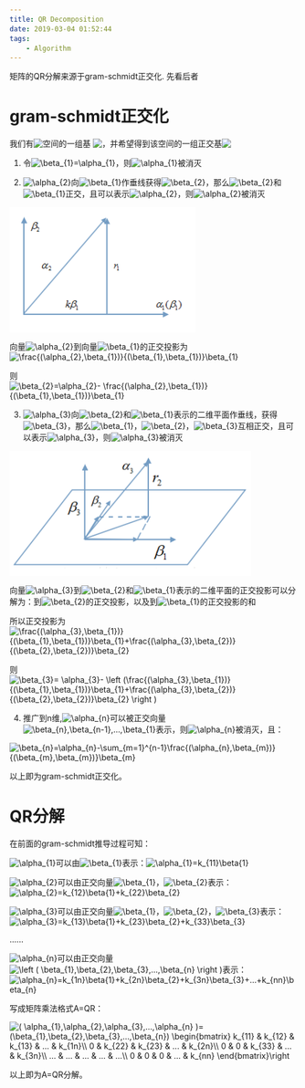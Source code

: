```yaml
---
title: QR Decomposition
date: 2019-03-04 01:52:44
tags: 
    - Algorithm
---
```


矩阵的QR分解来源于gram-schmidt正交化. 先看后者

# gram-schmidt正交化
我们有<img src="https://latex.codecogs.com/gif.latex?R^{n}" style="display:inline;vertical-align:text-top;" >空间的一组基 <img src="https://latex.codecogs.com/gif.latex?\left&space;(&space;\alpha_{1},\alpha_{1},\alpha_{1},...,\alpha_{n}&space;\right&space;)" style="display:inline;vertical-align:text-top;">，并希望得到该空间的一组正交基<img src="https://latex.codecogs.com/gif.latex?\left&space;(&space;\beta_{1},\beta_{1},\beta_{1},...,\beta_{n}&space;\right&space;)" style="display:inline;vertical-align:text-top;">

1) 令<img src="https://latex.codecogs.com/gif.latex?\beta_{1}=\alpha_{1}" title="\beta_{1}=\alpha_{1}" style="display:inline;vertical-align:text-top;" style="display:inline;vertical-align:text-top;"/>，则<img src="https://latex.codecogs.com/gif.latex?\alpha_{1}" title="\alpha_{1}" style="display:inline;vertical-align:text-top;"/>被消灭

2) <img src="https://latex.codecogs.com/gif.latex?\alpha_{2}" title="\alpha_{2}" style="display:inline;vertical-align:text-top;"/>向<img src="https://latex.codecogs.com/gif.latex?\beta_{1}" title="\beta_{1}" style="display:inline;vertical-align:text-top;"/>作垂线获得<img src="https://latex.codecogs.com/gif.latex?\beta_{2}" title="\beta_{2}" style="display:inline;vertical-align:text-top;"/>，那么<img src="https://latex.codecogs.com/gif.latex?\beta_{2}" title="\beta_{2}" style="display:inline;vertical-align:text-top;"/>和<img src="https://latex.codecogs.com/gif.latex?\beta_{1}" title="\beta_{1}" style="display:inline;vertical-align:text-top;"/>正交，且可以表示<img src="https://latex.codecogs.com/gif.latex?\alpha_{2}" title="\alpha_{2}" style="display:inline;vertical-align:text-top;"/>，则<img src="https://latex.codecogs.com/gif.latex?\alpha_{2}" title="\alpha_{2}" style="display:inline;vertical-align:text-top;"/>被消灭

<img src="https://github.com/DorianZi/algorithm_explained/blob/master/res/QR_pic1.png?raw=true" style="display:inline;vertical-align:text-top;"/>

向量<img src="https://latex.codecogs.com/gif.latex?\alpha_{2}" title="\alpha_{2}" style="display:inline;vertical-align:text-top;"/>到向量<img src="https://latex.codecogs.com/gif.latex?\beta_{1}" title="\beta_{1}" style="display:inline;vertical-align:text-top;"/>的正交投影为<img src="https://latex.codecogs.com/gif.latex?\frac{(\alpha_{2},\beta_{1})}{(\beta_{1},\beta_{1})}\beta_{1}" title="\frac{(\alpha_{2},\beta_{1})}{(\beta_{1},\beta_{1})}\beta_{1}" style="display:inline;vertical-align:text-top;"/>

则<img src="https://latex.codecogs.com/gif.latex?\beta_{2}=\alpha_{2}-&space;\frac{(\alpha_{2},\beta_{1})}{(\beta_{1},\beta_{1})}\beta_{1}" title="\beta_{2}=\alpha_{2}- \frac{(\alpha_{2},\beta_{1})}{(\beta_{1},\beta_{1})}\beta_{1}" style="display:inline;vertical-align:text-top;"/>

3) <img src="https://latex.codecogs.com/gif.latex?\alpha_{3}" title="\alpha_{3}" style="display:inline;vertical-align:text-top;"/>向<img src="https://latex.codecogs.com/gif.latex?\beta_{2}" title="\beta_{2}" style="display:inline;vertical-align:text-top;"/>和<img src="https://latex.codecogs.com/gif.latex?\beta_{1}" title="\beta_{1}" style="display:inline;vertical-align:text-top;"/>表示的二维平面作垂线，获得<img src="https://latex.codecogs.com/gif.latex?\beta_{3}" title="\beta_{3}" style="display:inline;vertical-align:text-top;"/>，那么<img src="https://latex.codecogs.com/gif.latex?\beta_{1}" title="\beta_{1}" style="display:inline;vertical-align:text-top;"/>，<img src="https://latex.codecogs.com/gif.latex?\beta_{2}" title="\beta_{2}" style="display:inline;vertical-align:text-top;"/>，<img src="https://latex.codecogs.com/gif.latex?\beta_{3}" title="\beta_{3}" style="display:inline;vertical-align:text-top;"/>互相正交，且可以表示<img src="https://latex.codecogs.com/gif.latex?\alpha_{3}" title="\alpha_{3}" style="display:inline;vertical-align:text-top;"/>，则<img src="https://latex.codecogs.com/gif.latex?\alpha_{3}" title="\alpha_{3}" style="display:inline;vertical-align:text-top;"/>被消灭

<img src="https://github.com/DorianZi/algorithm_explained/blob/master/res/QR_pic2.png?raw=true" style="display:inline;vertical-align:text-top;"/>

向量<img src="https://latex.codecogs.com/gif.latex?\alpha_{3}" title="\alpha_{3}" style="display:inline;vertical-align:text-top;"/>到<img src="https://latex.codecogs.com/gif.latex?\beta_{2}" title="\beta_{2}"  style="display:inline;vertical-align:text-top;"/>和<img src="https://latex.codecogs.com/gif.latex?\beta_{1}" title="\beta_{1}"  style="display:inline;vertical-align:text-top;"/>表示的二维平面的正交投影可以分解为：到<img src="https://latex.codecogs.com/gif.latex?\beta_{2}" title="\beta_{2}"  style="display:inline;vertical-align:text-top;"/>的正交投影，以及到<img src="https://latex.codecogs.com/gif.latex?\beta_{1}" title="\beta_{1}"  style="display:inline;vertical-align:text-top;"/>的正交投影的和

所以正交投影为<img src="https://latex.codecogs.com/gif.latex?\frac{(\alpha_{3},\beta_{1})}{(\beta_{1},\beta_{1})}\beta_{1}&plus;\frac{(\alpha_{3},\beta_{2})}{(\beta_{2},\beta_{2})}\beta_{2}" title="\frac{(\alpha_{3},\beta_{1})}{(\beta_{1},\beta_{1})}\beta_{1}+\frac{(\alpha_{3},\beta_{2})}{(\beta_{2},\beta_{2})}\beta_{2}"  style="display:inline;vertical-align:text-top;"/>

则<img src="https://latex.codecogs.com/gif.latex?\beta_{3}=&space;\alpha_{3}-&space;\left&space;(\frac{(\alpha_{3},\beta_{1})}{(\beta_{1},\beta_{1})}\beta_{1}&plus;\frac{(\alpha_{3},\beta_{2})}{(\beta_{2},\beta_{2})}\beta_{2}&space;\right&space;)" title="\beta_{3}= \alpha_{3}- \left (\frac{(\alpha_{3},\beta_{1})}{(\beta_{1},\beta_{1})}\beta_{1}+\frac{(\alpha_{3},\beta_{2})}{(\beta_{2},\beta_{2})}\beta_{2} \right )"  style="display:inline;vertical-align:text-top;"/>

4) 推广到n维,<img src="https://latex.codecogs.com/gif.latex?\alpha_{n}" title="\alpha_{n}"  style="display:inline;vertical-align:text-top;"/>可以被正交向量<img src="https://latex.codecogs.com/gif.latex?\beta_{n},\beta_{n-1},...,\beta_{1}" title="\beta_{n},\beta_{n-1},...,\beta_{1}"  style="display:inline;vertical-align:text-top;"/>表示，则<img src="https://latex.codecogs.com/gif.latex?\alpha_{n}" title="\alpha_{n}"  style="display:inline;vertical-align:text-top;"/>被消灭，且：

<img src="https://latex.codecogs.com/gif.latex?\beta_{n}=\alpha_{n}-\sum_{m=1}^{n-1}\frac{(\alpha_{n},\beta_{m})}{(\beta_{m},\beta_{m})}\beta_{m}" title="\beta_{n}=\alpha_{n}-\sum_{m=1}^{n-1}\frac{(\alpha_{n},\beta_{m})}{(\beta_{m},\beta_{m})}\beta_{m}"  style="display:inline;vertical-align:text-top;"/>

以上即为gram-schmidt正交化。

# QR分解
在前面的gram-schmidt推导过程可知：

<img src="https://latex.codecogs.com/gif.latex?\alpha_{1}" title="\alpha_{1}"  style="display:inline;vertical-align:text-top;"/>可以由<img src="https://latex.codecogs.com/gif.latex?\beta_{1}" title="\beta_{1}" style="display:inline;vertical-align:text-top;"/>表示：<img src="https://latex.codecogs.com/gif.latex?\alpha_{1}=k_{11}\beta{1}" title="\alpha_{1}=k_{11}\beta{1}"  style="display:inline;vertical-align:text-top;"/>

<img src="https://latex.codecogs.com/gif.latex?\alpha_{2}" title="\alpha_{2}"  style="display:inline;vertical-align:text-top;"/>可以由正交向量<img src="https://latex.codecogs.com/gif.latex?\beta_{1}" title="\beta_{1}"  style="display:inline;vertical-align:text-top;"/>，<img src="https://latex.codecogs.com/gif.latex?\beta_{2}" title="\beta_{2}"  style="display:inline;vertical-align:text-top;"/>表示：<img src="https://latex.codecogs.com/gif.latex?\alpha_{2}=k_{12}\beta{1}&plus;k_{22}\beta_{2}" title="\alpha_{2}=k_{12}\beta{1}+k_{22}\beta_{2}"  style="display:inline;vertical-align:text-top;"/>

<img src="https://latex.codecogs.com/gif.latex?\alpha_{3}" title="\alpha_{3}"  style="display:inline;vertical-align:text-top;"/>可以由正交向量<img src="https://latex.codecogs.com/gif.latex?\beta_{1}" title="\beta_{1}"  style="display:inline;vertical-align:text-top;"/>，<img src="https://latex.codecogs.com/gif.latex?\beta_{2}" title="\beta_{2}"  style="display:inline;vertical-align:text-top;"/>，<img src="https://latex.codecogs.com/gif.latex?\beta_{3}" title="\beta_{3}"  style="display:inline;vertical-align:text-top;"/>表示：<img src="https://latex.codecogs.com/gif.latex?\alpha_{3}=k_{13}\beta{1}&plus;k_{23}\beta_{2}&plus;k_{33}\beta_{3}" title="\alpha_{3}=k_{13}\beta{1}+k_{23}\beta_{2}+k_{33}\beta_{3}"  style="display:inline;vertical-align:text-top;"/>

......

<img src="https://latex.codecogs.com/gif.latex?\alpha_{n}" title="\alpha_{n}"  style="display:inline;vertical-align:text-top;"/>可以由正交向量<img src="https://latex.codecogs.com/gif.latex?\left&space;(&space;\beta_{1},\beta_{2},\beta_{3},...,\beta_{n}&space;\right&space;)" title="\left ( \beta_{1},\beta_{2},\beta_{3},...,\beta_{n} \right )"  style="display:inline;vertical-align:text-top;"/>表示：<img src="https://latex.codecogs.com/gif.latex?\alpha_{n}=k_{1n}\beta{1}&plus;k_{2n}\beta_{2}&plus;k_{3n}\beta_{3}&plus;...&plus;k_{nn}\beta_{n}" title="\alpha_{n}=k_{1n}\beta{1}+k_{2n}\beta_{2}+k_{3n}\beta_{3}+...+k_{nn}\beta_{n}"  style="display:inline;vertical-align:text-top;"/>

写成矩阵乘法格式A=QR：

<img src="https://latex.codecogs.com/gif.latex?(&space;\alpha_{1},\alpha_{2},\alpha_{3},...,\alpha_{n}&space;)=&space;(\beta_{1},\beta_{2},\beta_{3},...,\beta_{n})&space;\begin{bmatrix}&space;k_{11}&space;&&space;k_{12}&space;&&space;k_{13}&space;&&space;...&space;&&space;k_{1n}\\&space;0&space;&&space;k_{22}&space;&&space;k_{23}&space;&&space;...&space;&&space;k_{2n}\\&space;0&space;&&space;0&space;&&space;k_{33}&space;&&space;...&space;&&space;k_{3n}\\&space;...&space;&&space;...&space;&&space;...&space;&&space;...&space;&&space;...\\&space;0&space;&&space;0&space;&&space;0&space;&&space;...&space;&&space;k_{nn}&space;\end{bmatrix}\right" title="( \alpha_{1},\alpha_{2},\alpha_{3},...,\alpha_{n} )= (\beta_{1},\beta_{2},\beta_{3},...,\beta_{n}) \begin{bmatrix} k_{11} & k_{12} & k_{13} & ... & k_{1n}\\ 0 & k_{22} & k_{23} & ... & k_{2n}\\ 0 & 0 & k_{33} & ... & k_{3n}\\ ... & ... & ... & ... & ...\\ 0 & 0 & 0 & ... & k_{nn} \end{bmatrix}\right"  style="display:inline;vertical-align:text-top;"/>

以上即为A=QR分解。


